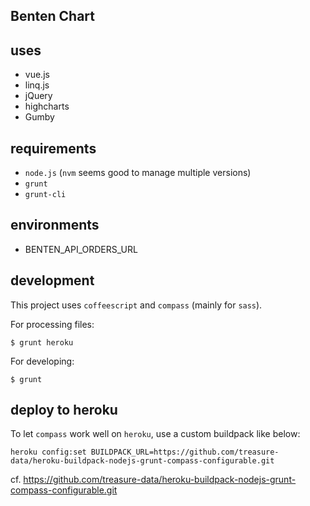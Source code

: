 Benten Chart
---

## uses

* vue.js
* linq.js
* jQuery
* highcharts
* Gumby

## requirements

* `node.js` (`nvm` seems good to manage multiple versions)
* `grunt`
* `grunt-cli`

## environments

* BENTEN_API_ORDERS_URL


## development

This project uses `coffeescript` and `compass` (mainly for `sass`).

For processing files:

~~~
$ grunt heroku
~~~

For developing:

~~~
$ grunt
~~~

## deploy to heroku

To let `compass` work well on `heroku`, use a custom buildpack like below:

~~~
heroku config:set BUILDPACK_URL=https://github.com/treasure-data/heroku-buildpack-nodejs-grunt-compass-configurable.git
~~~

cf. https://github.com/treasure-data/heroku-buildpack-nodejs-grunt-compass-configurable.git
